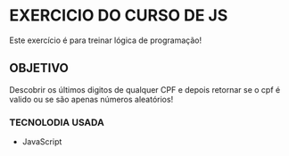 # EXERCICIO DO CURSO DE JS
Este exercício é para treinar lógica de programação!

## OBJETIVO
Descobrir os últimos digitos de qualquer CPF e depois retornar se o cpf é valido ou se são apenas números aleatórios!

### TECNOLODIA USADA
* JavaScript